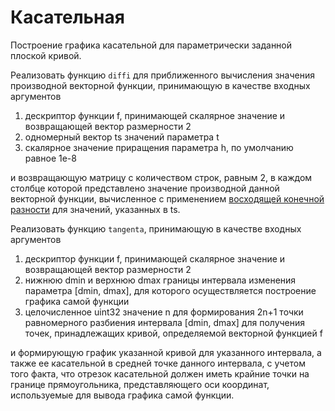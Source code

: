 # Касательная
Построение графика касательной для параметрически заданной плоской кривой.

Реализовать функцию `diffi` для приближенного вычисления значения производной векторной функции, принимающую в качестве входных аргументов
1. дескриптор функции f, принимающей скалярное значение и возвращающей вектор размерности 2
2. одномерный вектор ts значений параметра t
3. скалярное значение приращения параметра h, по умолчанию равное 1e-8 

и возвращающую матрицу с количеством строк, равным 2, в каждом столбце которой представлено значение производной данной векторной функции, вычисленное с применением [восходящей конечной разности](https://ru.wikipedia.org/wiki/%D0%9A%D0%BE%D0%BD%D0%B5%D1%87%D0%BD%D1%8B%D0%B5_%D1%80%D0%B0%D0%B7%D0%BD%D0%BE%D1%81%D1%82%D0%B8) для значений, указанных в ts. 

Реализовать функцию `tangenta`, принимающую в качестве входных аргументов
1. дескриптор функции f, принимающей скалярное значение и возвращающей вектор размерности 2
2. нижнюю dmin и верхнюю dmax границы интервала изменения параметра [dmin, dmax], для которого осуществляется построение графика самой функции
3. целочисленное uint32 значение n для формирования 2n+1 точки равномерного разбиения интервала [dmin, dmax] для получения точек, принадлежащих кривой, определяемой векторной функцией f

и формирующую график указанной кривой для указанного интервала, а также ее касательной в средней точке данного интервала, с учетом того факта, что отрезок касательной должен иметь крайние точки на границе прямоугольника, представляющего оси координат, используемые для вывода графика самой функции.
 

